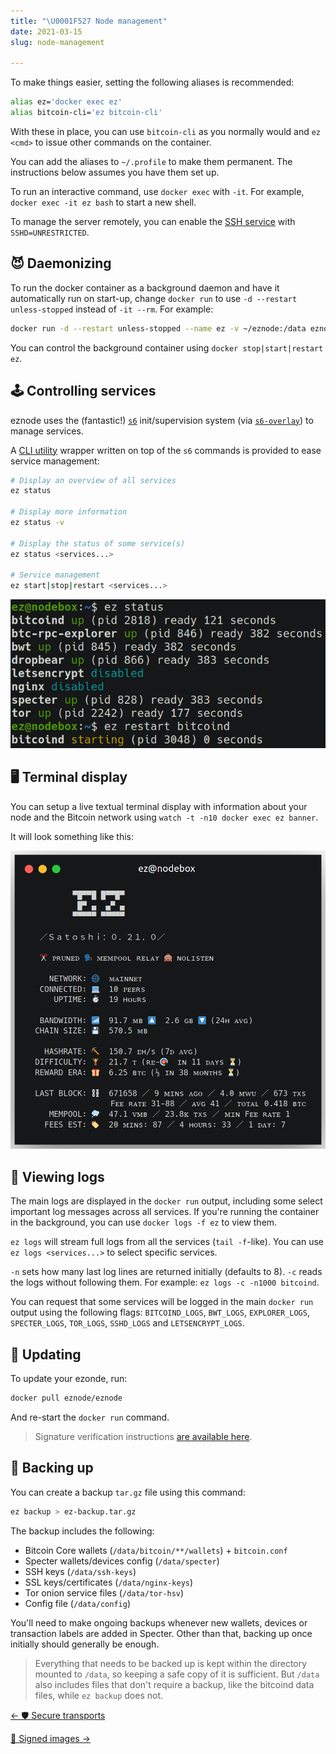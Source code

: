 ```yaml
---
title: "\U0001F527 Node management"
date: 2021-03-15
slug: node-management

---
```

To make things easier, setting the following aliases is recommended:

```bash
alias ez='docker exec ez'
alias bitcoin-cli='ez bitcoin-cli'
```

With these in place, you can use `bitcoin-cli` as you normally would and `ez <cmd>` to issue other commands on the container.

You can add the aliases to `~/.profile` to make them permanent. The instructions below assumes you have them set up.

To run an interactive command, use `docker exec` with `-it`. For example, `docker exec -it ez bash` to start a new shell.

To manage the server remotely, you can enable the [SSH service](transports#dropbear-ssh) with `SSHD=UNRESTRICTED`.

## 😈 Daemonizing

To run the docker container as a background daemon and have it automatically run on start-up, change `docker run` to use `-d --restart unless-stopped` instead of  `-it --rm`. For example:

```bash
docker run -d --restart unless-stopped --name ez -v ~/eznode:/data eznode/eznode
```

You can control the background container using `docker stop|start|restart ez`.

## 🕹️ Controlling services

eznode uses the (fantastic!) [`s6`](https://skarnet.org/software/s6/) init/supervision system (via [`s6-overlay`](https://github.com/just-containers/s6-overlay)) to manage services.

A [CLI utility](https://github.com/ez-org/eznode/blob/master/s6/service) wrapper written on top of the `s6` commands is provided to ease service management:

```bash
# Display an overview of all services
ez status

# Display more information
ez status -v

# Display the status of some service(s)
ez status <services...>

# Service management
ez start|stop|restart <services...>
```

[![](../src/assets/img/services.png)](../src/assets/img/services.png)

## 🖥️ Terminal display

You can setup a live textual terminal display with information about your node and the Bitcoin network using `watch -t -n10 docker exec ez banner`.

It will look something like this:

[![](../src/assets/img/banner.png)](../src/assets/img/banner.png)

## 📝 Viewing logs

The main logs are displayed in the `docker run` output, including some select important log messages across all services. If you're running the container in the background, you can use `docker logs -f ez` to view them.

`ez logs` will stream full logs from all the services (`tail -f`-like). You can use `ez logs <services...>` to select specific services.

`-n` sets how many last log lines are returned initially (defaults to 8). `-c` reads the logs without following them. For example: `ez logs -c -n1000 bitcoind`.

You can request that some services will be logged in the main `docker run` output using the following flags: `BITCOIND_LOGS`, `BWT_LOGS`, `EXPLORER_LOGS`, `SPECTER_LOGS`, `TOR_LOGS`, `SSHD_LOGS` and `LETSENCRYPT_LOGS`.

## 🔄 Updating

To update your ezonde, run:

```bash
docker pull eznode/eznode
```

And re-start the `docker run` command.

> Signature verification instructions [are available here](signed-images).

## 💾 Backing up

You can create a backup `tar.gz` file using this command:

```bash
ez backup > ez-backup.tar.gz
```

The backup includes the following:

* Bitcoin Core wallets (`/data/bitcoin/**/wallets`) + `bitcoin.conf`
* Specter wallets/devices config (`/data/specter`)
* SSH keys (`/data/ssh-keys`)
* SSL keys/certificates (`/data/nginx-keys`)
* Tor onion service files (`/data/tor-hsv`)
* Config file (`/data/config`)

You'll need to make ongoing backups whenever new wallets, devices or transaction labels are added in Specter.
Other than that, backing up once initially should generally be enough.

> Everything that needs to be backed up is kept within the directory mounted to `/data`, so keeping a safe copy of it is sufficient. But `/data` also includes files that don't require a backup, like the bitcoind data files, while `ez backup` does not.

<div class="docs-nav">

[← 🛡️ Secure transports](transports)

[🔏 Signed images →](signed-images)

</div>